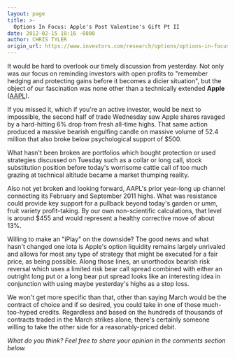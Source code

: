 ```yaml
---
layout: page
title: >-
  Options In Focus: Apple's Post Valentine's Gift Pt II
date: 2012-02-15 18:16 -0800
author: CHRIS TYLER
origin_url: https://www.investors.com/research/options/options-in-focus-apples-post-valentines-gift-pt-ii/
---
```






It would be hard to overlook our timely discussion from yesterday. Not only was our focus on reminding investors with open profits to "remember hedging and protecting gains before it becomes a dicier situation", but the object of our fascination was none other than a technically extended **Apple**  ([AAPL](https://research.investors.com/quote.aspx?symbol=AAPL)). 

  

If you missed it, which if you're an active investor, would be next to impossible, the second half of trade Wednesday saw Apple shares ravaged by a hard-hitting 6% drop from fresh all-time highs. That same action produced a massive bearish engulfing candle on massive volume of 52.4 million that also broke below psychological support of $500. 

  

What hasn't been broken are portfolios which bought protection or used strategies discussed on Tuesday such as a collar or long call, stock substitution position before today's worrisome cattle call of too much grazing at technical altitude became a market thumping reality. 

  

Also not yet broken and looking forward, AAPL's prior year-long up channel connecting its February and September 2011 highs. What was resistance could provide key support for a pullback beyond today's garden or umm, fruit variety profit-taking. By our own non-scientific calculations, that level is around $455 and would represent a healthy corrective move of about 13%.

  

Willing to make an "iPlay" on the downside? The good news and what hasn't changed one iota is Apple's option liquidity remains largely unrivaled and allows for most any type of strategy that might be executed for a fair price, as being possible. Along those lines, an unorthodox bearish risk reversal which uses a limited risk bear call spread combined with either an outright long put or a long bear put spread looks like an interesting idea in conjunction with using maybe yesterday's highs as a stop loss. 

  

We won't get more specific than that, other than saying March would be the contract of choice and if so desired, you could take in one of those much-too-hyped credits. Regardless and based on the hundreds of thousands of contracts traded in the March strikes alone, there's certainly someone willing to take the other side for a reasonably-priced debit.

  

*What do you think? Feel free to share your opinion in the comments section below.*




